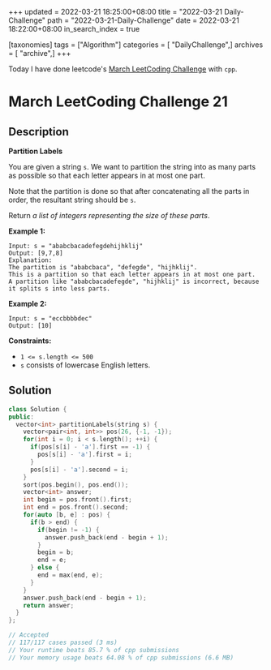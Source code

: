 +++
updated = 2022-03-21 18:25:00+08:00
title = "2022-03-21 Daily-Challenge"
path = "2022-03-21-Daily-Challenge"
date = 2022-03-21 18:22:00+08:00
in_search_index = true

[taxonomies]
tags = ["Algorithm"]
categories = [ "DailyChallenge",]
archives = [ "archive",]
+++

Today I have done leetcode's [March LeetCoding Challenge](https://leetcode.com/problems/partition-labels/) with `cpp`.

<!-- more -->

# March LeetCoding Challenge 21

## Description

**Partition Labels**

You are given a string `s`. We want to partition the string into as many parts as possible so that each letter appears in at most one part.

Note that the partition is done so that after concatenating all the parts in order, the resultant string should be `s`.

Return *a list of integers representing the size of these parts*.

 

**Example 1:**

```
Input: s = "ababcbacadefegdehijhklij"
Output: [9,7,8]
Explanation:
The partition is "ababcbaca", "defegde", "hijhklij".
This is a partition so that each letter appears in at most one part.
A partition like "ababcbacadefegde", "hijhklij" is incorrect, because it splits s into less parts.
```

**Example 2:**

```
Input: s = "eccbbbbdec"
Output: [10]
```

 

**Constraints:**

- `1 <= s.length <= 500`
- `s` consists of lowercase English letters.

## Solution

``` cpp
class Solution {
public:
  vector<int> partitionLabels(string s) {
    vector<pair<int, int>> pos(26, {-1, -1});
    for(int i = 0; i < s.length(); ++i) {
      if(pos[s[i] - 'a'].first == -1) {
        pos[s[i] - 'a'].first = i;
      }
      pos[s[i] - 'a'].second = i;
    }
    sort(pos.begin(), pos.end());
    vector<int> answer;
    int begin = pos.front().first;
    int end = pos.front().second;
    for(auto [b, e] : pos) {
      if(b > end) {
        if(begin != -1) {
          answer.push_back(end - begin + 1);
        }
        begin = b;
        end = e;
      } else {
        end = max(end, e);
      }
    }
    answer.push_back(end - begin + 1);
    return answer;
  }
};

// Accepted
// 117/117 cases passed (3 ms)
// Your runtime beats 85.7 % of cpp submissions
// Your memory usage beats 64.08 % of cpp submissions (6.6 MB)
```

